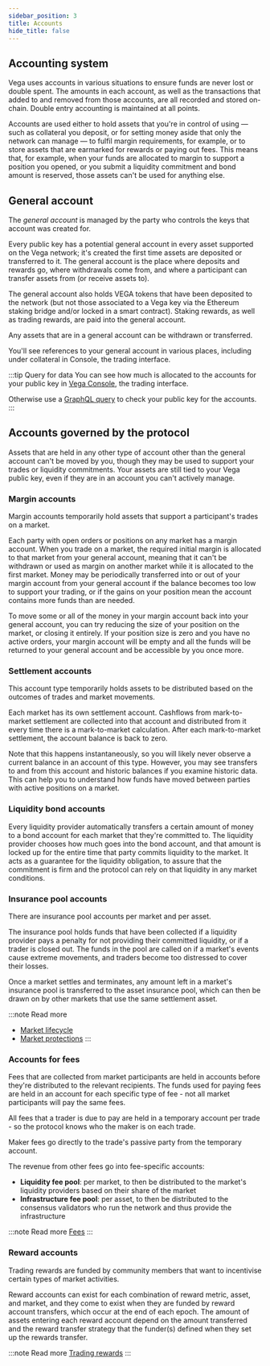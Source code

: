 ```yaml
---
sidebar_position: 3
title: Accounts
hide_title: false
---
```


## Accounting system
Vega uses accounts in various situations to ensure funds are never lost or double spent. The amounts in each account, as well as the transactions that added to and removed from those accounts, are all recorded and stored on-chain. Double entry accounting is maintained at all points.

Accounts are used either to hold assets that you're in control of using — such as collateral you deposit, or for setting money aside that only the network can manage — to fulfil margin requirements, for example, or to store assets that are earmarked for rewards or paying out fees. This means that, for example, when your funds are allocated to margin to support a position you opened, or you submit a liquidity commitment and bond amount is reserved, those assets can't be used for anything else.

## General account
The *general account* is managed by the party who controls the keys that account was created for.

Every public key has a potential general account in every asset supported on the Vega network; it's created the first time assets are deposited or transferred to it. The general account is the place where deposits and rewards go, where withdrawals come from, and where a participant can transfer assets from (or receive assets to).

The general account also holds VEGA tokens that have been deposited to the network (but not those associated to a Vega key via the Ethereum staking bridge and/or locked in a smart contract). Staking rewards, as well as trading rewards, are paid into the general account.

Any assets that are in a general account can be withdrawn or transferred.

You'll see references to your general account in various places, including under collateral in Console, the trading interface.

:::tip Query for data
You can see how much is allocated to the accounts for your public key in [Vega Console](https://console.fairground.wtf), the trading interface.

Otherwise use a [GraphQL query](./../graphql/objects/party#accounts-account) to check your public key for the accounts.
:::

## Accounts governed by the protocol
Assets that are held in any other type of account other than the general account can't be moved by you, though they may be used to support your trades or liquidity commitments. Your assets are still tied to your Vega public key, even if they are in an account you can't actively manage.

### Margin accounts
Margin accounts temporarily hold assets that support a participant's trades on a market. 

Each party with open orders or positions on any market has a margin account. When you trade on a market, the required initial margin is allocated to that market from your general account, meaning that it can't be withdrawn or used as margin on another market while it is allocated to the first market. Money may be periodically transferred into or out of your margin account from your general account if the balance becomes too low to support your trading, or if the gains on your position mean the account contains more funds than are needed.

To move some or all of the money in your margin account back into your general account, you can try reducing the size of your position on the market, or closing it entirely. If your position size is zero and you have no active orders, your margin account will be empty and all the funds will be returned to your general account and be accessible by you once more.

<!--
:::note Read more
[Margin](./trading-on-vega/positions-margin)
:::
-->
### Settlement accounts
This account type temporarily holds assets to be distributed based on the outcomes of trades and market movements.

Each market has its own settlement account. Cashflows from mark-to-market settlement are collected into that account and distributed from it every time there is a mark-to-market calculation. After each mark-to-market settlement, the account balance is back to zero. 

Note that this happens instantaneously, so you will likely never observe a current balance in an account of this type. However, you may see transfers to and from this account and historic balances if you examine historic data. This can help you to understand how funds have moved between parties with active positions on a market.

### Liquidity bond accounts
Every liquidity provider automatically transfers a certain amount of money to a bond account for each market that they're committed to. The liquidity provider chooses how much goes into the bond account, and that amount is locked up for the entire time that party commits liquidity to the market. It acts as a guarantee for the liquidity obligation, to assure that the commitment is firm and the protocol can rely on that liquidity in any market conditions.

<!--
:::note Read more
[How liquidity works on Vega](../concepts/liquidity) 
:::
-->

### Insurance pool accounts
There are insurance pool accounts per market and per asset. 

The insurance pool holds funds that have been collected if a liquidity provider pays a penalty for not providing their committed liquidity, or if a trader is closed out. The funds in the pool are called on if a market's events cause extreme movements, and traders become too distressed to cover their losses. 

Once a market settles and terminates, any amount left in a market's insurance pool is transferred to the asset insurance pool, which can then be drawn on by other markets that use the same settlement asset.

:::note Read more
* [Market lifecycle](./trading-on-vega/market-lifecycle)
* [Market protections](./trading-on-vega/market-protections)
:::

### Accounts for fees
Fees that are collected from market participants are held in accounts before they're distributed to the relevant recipients. The funds used for paying fees are held in an account for each specific type of fee - not all market participants will pay the same fees. 

All fees that a trader is due to pay are held in a temporary account per trade - so the protocol knows who the maker is on each trade. 

Maker fees go directly to the trade's passive party from the temporary account.

The revenue from other fees go into fee-specific accounts:
* **Liquidity fee pool**: per market, to then be distributed to the market's liquidity providers based on their share of the market
* **Infrastructure fee pool**: per asset, to then be distributed to the consensus validators who run the network and thus provide the infrastructure

:::note Read more
[Fees](./trading-on-vega/fees-rewards)
:::

### Reward accounts 
Trading rewards are funded by community members that want to incentivise certain types of market activities. 

Reward accounts can exist for each combination of reward metric, asset, and market, and they come to exist when they are funded by reward account transfers, which occur at the end of each epoch. The amount of assets entering each reward account depend on the amount transferred and the reward transfer strategy that the funder(s) defined when they set up the rewards transfer.

:::note Read more
[Trading rewards](./trading-on-vega/fees-rewards#trading-rewards)
:::

<!--### Network treasury accounts
The network treasury is made up of accounts, one per asset (if funded), that are contributed to by participants in the network. They can be funded through deposits or direct transfers from other protocol-governed accounts. In the future, funds in the network treasury can be used for rewards, grants, or other uses defined by tokenholder governance. -->
